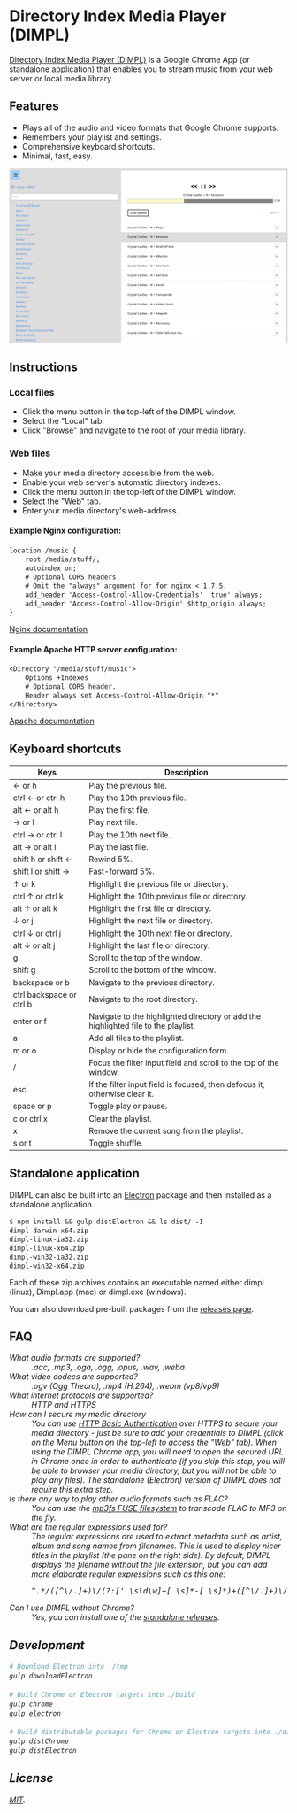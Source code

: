 # Directory Index Media Player (DIMPL)

[Directory Index Media Player (DIMPL)][download] is a Google Chrome App (or standalone application) that enables you
to stream music from your web server or local media library.

## Features

- Plays all of the audio and video formats that Google Chrome supports.
- Remembers your playlist and settings.
- Comprehensive keyboard shortcuts.
- Minimal, fast, easy.

![Screenshot][screenshot-image]

## Instructions

### Local files

- Click the menu button in the top-left of the DIMPL window.
- Select the "Local" tab.
- Click "Browse" and navigate to the root of your media library.

### Web files

- Make your media directory accessible from the web.
- Enable your web server's automatic directory indexes.
- Click the menu button in the top-left of the DIMPL window.
- Select the "Web" tab.
- Enter your media directory's web-address.

#### Example Nginx configuration:

```
location /music {
	root /media/stuff/;
	autoindex on;
	# Optional CORS headers.
	# Omit the "always" argument for for nginx < 1.7.5.
	add_header 'Access-Control-Allow-Credentials' 'true' always;
	add_header 'Access-Control-Allow-Origin' $http_origin always;
}
```

[Nginx documentation][docs-nginx]

#### Example Apache HTTP server configuration:

```
<Directory "/media/stuff/music">
    Options +Indexes
	# Optional CORS header.
    Header always set Access-Control-Allow-Origin "*"
</Directory>
```

[Apache documentation][docs-apache]

## Keyboard shortcuts

Keys|Description
---|---
← or h|Play the previous file.
ctrl ← or ctrl h|Play the 10th previous file.
alt ← or alt h|Play the first file.
→ or l|Play next file.
ctrl → or ctrl l|Play the 10th next file.
alt → or alt l|Play the last file.
shift h or shift ←|Rewind 5%.
shift l or shift →|Fast-forward 5%.
↑ or k|Highlight the previous file or directory.
ctrl ↑ or ctrl k|Highlight the 10th previous file or directory.
alt ↑ or alt k|Highlight the first file or directory.
↓ or j|Highlight the next file or directory.
ctrl ↓ or ctrl j|Highlight the 10th next file or directory.
alt ↓ or alt j|Highlight the last file or directory.
g|Scroll to the top of the window.
shift g|Scroll to the bottom of the window.
backspace or b|Navigate to the previous directory.
ctrl backspace or ctrl b|Navigate to the root directory.
enter or f|Navigate to the highlighted directory or add the highlighted file to the playlist.
a|Add all files to the playlist.
m or o|Display or hide the configuration form.
/|Focus the filter input field and scroll to the top of the window.
esc|If the filter input field is focused, then defocus it, otherwise clear it.
space or p|Toggle play or pause.
c or ctrl x|Clear the playlist.
x|Remove the current song from the playlist.
s or t|Toggle shuffle.

## Standalone application

DIMPL can also be built into an [Electron][electron] package and then installed as a standalone application.

```
$ npm install && gulp distElectron && ls dist/ -1
dimpl-darwin-x64.zip
dimpl-linux-ia32.zip
dimpl-linux-x64.zip
dimpl-win32-ia32.zip
dimpl-win32-x64.zip
```

Each of these zip archives contains an executable named either dimpl (linux), Dimpl.app (mac) or dimpl.exe (windows).

You can also download pre-built packages from the [releases page][releases].

## FAQ

<dl>
  <td><em>

  <dt><em>What audio formats are supported?</em></dt>
  <dd>.aac, .mp3, .oga, .ogg, .opus, .wav, .weba</dd>

  <dt><em>What video codecs are supported?</em></dt>
  <dd>.ogv (Ogg Theora), .mp4 (H.264), .webm (vp8/vp9)</dd>

  <dt><em>What internet protocols are supported?</em></dt>
  <dd>HTTP and HTTPS</dd>

  <dt><em>How can I secure my media directory</em></dt>
  <dd>You can use <a href="http://en.wikipedia.org/wiki/Basic_access_authentication">HTTP Basic Authentication</a> over
  HTTPS to secure your media directory - just be sure to add your credentials to DIMPL (click on the Menu button on the
  top-left to access the "Web" tab). When using the DIMPL Chrome app, you will need to open the secured URL in Chrome
  once in order to authenticate (if you skip this step, you will be able to browser your media directory, but you will
  not be able to play any files). The standalone (Electron) version of DIMPL does not require this extra step.</dd>

  <dt><em>Is there any way to play other audio formats such as FLAC?</em></dt>
  <dd>You can use the <a href="https://github.com/khenriks/mp3fs">mp3fs FUSE filesystem</a> to transcode FLAC to MP3 on
  the fly.</dd>

  <dt><em>What are the regular expressions used for?</em></dt>
  <dd>The regular expressions are used to extract metadata such as artist, album and song names from filenames. This is
  used to display nicer titles in the playlist (the pane on the right side). By default, DIMPL displays the filename
  without the file extension, but you can add more elaborate regular expressions such as this one:
  <pre>^.*/([^\/.]+)\/(?:['_\s\d\w]+[_\s]*-[_\s]*)+([^\/.]+)\/(?:\d+[_\s]*-?[_\s]*)?([^\/.]+)\.\w+$</pre></dd>

  <dt><em>Can I use DIMPL without Chrome?</em>
  <dd>Yes, you can install one of the <a href="https://github.com/andornaut/dimpl/releases">standalone releases</a>.</dd>
</dl>

## Development

```bash
# Download Electron into ./tmp
gulp downloadElectron

# Build Chrome or Electron targets into ./build
gulp chrome
gulp electron

# Build distributable packages for Chrome or Electron targets into ./dist
gulp distChrome
gulp distElectron
```

## License

[MIT][license].

[docs-apache]: https://wiki.apache.org/httpd/DirectoryListings#Directory_Listings
[docs-nginx]: http://nginx.org/en/docs/http/ngx_http_autoindex_module.html
[download]: https://chrome.google.com/webstore/detail/directory-index-media-pla/bcanaaidccjjjigbdiegafllllpbgkdg
[electron]: https://github.com/atom/electron
[license]: /LICENSE
[releases]: https://github.com/andornaut/dimpl/releases
[screenshot-image]: /resources/screenshot-0.png
